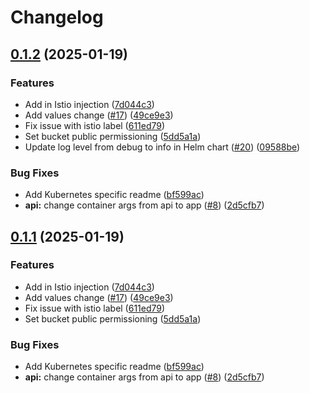 # Changelog

## [0.1.2](https://github.com/gentrace/gentrace-self-hosted/compare/v0.1.1...v0.1.2) (2025-01-19)


### Features

* Add in Istio injection ([7d044c3](https://github.com/gentrace/gentrace-self-hosted/commit/7d044c385bd5d1c019b354e7cf8749d0a52b1001))
* Add values change ([#17](https://github.com/gentrace/gentrace-self-hosted/issues/17)) ([49ce9e3](https://github.com/gentrace/gentrace-self-hosted/commit/49ce9e3907d4092d829960c752f53f87d7277ce9))
* Fix issue with istio label ([611ed79](https://github.com/gentrace/gentrace-self-hosted/commit/611ed7921b2c0a682a696970a9d214e955ca0616))
* Set bucket public permissioning ([5dd5a1a](https://github.com/gentrace/gentrace-self-hosted/commit/5dd5a1ab850abdda0102a8660aa84026219acf44))
* Update log level from debug to info in Helm chart ([#20](https://github.com/gentrace/gentrace-self-hosted/issues/20)) ([09588be](https://github.com/gentrace/gentrace-self-hosted/commit/09588be4106658b33e635dc3e164f03f3248894d))


### Bug Fixes

* Add Kubernetes specific readme ([bf599ac](https://github.com/gentrace/gentrace-self-hosted/commit/bf599ac88d852cb103aa4b63eb540fd27a1d87bf))
* **api:** change container args from api to app ([#8](https://github.com/gentrace/gentrace-self-hosted/issues/8)) ([2d5cfb7](https://github.com/gentrace/gentrace-self-hosted/commit/2d5cfb7326d708a412b451a3c4d6a438ac14dcd9))

## [0.1.1](https://github.com/gentrace/gentrace-self-hosted/compare/v0.1.0...v0.1.1) (2025-01-19)


### Features

* Add in Istio injection ([7d044c3](https://github.com/gentrace/gentrace-self-hosted/commit/7d044c385bd5d1c019b354e7cf8749d0a52b1001))
* Add values change ([#17](https://github.com/gentrace/gentrace-self-hosted/issues/17)) ([49ce9e3](https://github.com/gentrace/gentrace-self-hosted/commit/49ce9e3907d4092d829960c752f53f87d7277ce9))
* Fix issue with istio label ([611ed79](https://github.com/gentrace/gentrace-self-hosted/commit/611ed7921b2c0a682a696970a9d214e955ca0616))
* Set bucket public permissioning ([5dd5a1a](https://github.com/gentrace/gentrace-self-hosted/commit/5dd5a1ab850abdda0102a8660aa84026219acf44))


### Bug Fixes

* Add Kubernetes specific readme ([bf599ac](https://github.com/gentrace/gentrace-self-hosted/commit/bf599ac88d852cb103aa4b63eb540fd27a1d87bf))
* **api:** change container args from api to app ([#8](https://github.com/gentrace/gentrace-self-hosted/issues/8)) ([2d5cfb7](https://github.com/gentrace/gentrace-self-hosted/commit/2d5cfb7326d708a412b451a3c4d6a438ac14dcd9))
